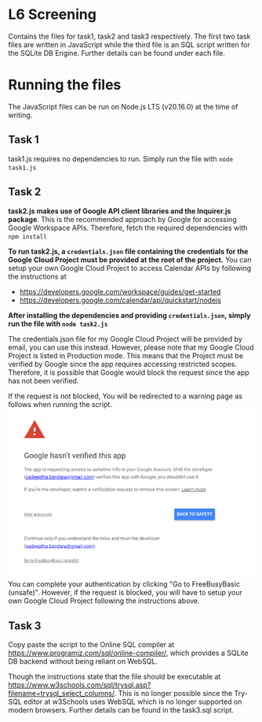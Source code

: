 # L6 Screening

Contains the files for task1, task2 and task3 respectively. The first two task files are written in JavaScript while the third file is an SQL script written for the SQLite DB Engine. Further details can be found under each file.

# Running the files

The JavaScript files can be run on Node.js LTS (v20.16.0) at the time of writing.

## Task 1

task1.js requires no dependencies to run.
Simply run the file with `node task1.js`

## Task 2

**task2.js makes use of Google API client libraries and the Inquirer.js package**. This is the recommended approach by Google for accessing Google Workspace APIs. Therefore, fetch the required dependencies with `npm install`

**To run task2.js, a `credentials.json` file containing the credentials for the Google Cloud Project must be provided at the root of the project.** You can setup your own Google Cloud Project to access Calendar APIs by following the instructions at

- https://developers.google.com/workspace/guides/get-started
- https://developers.google.com/calendar/api/quickstart/nodejs

**After installing the dependencies and providing `credentials.json`, simply run the file with `node task2.js`**

The credentials.json file for my Google Cloud Project will be provided by email, you can use this instead. However, please note that my Google Cloud Project is listed in Production mode. This means that the Project must be verified by Google since the app requires accessing restricted scopes. Therefore, it is possible that Google would block the request since the app has not been verified.

If the request is not blocked, You will be redirected to a warning page as follows when running the script.
![Auth Page](/images/auth.png "Auth warning.") You can complete your authentication by clicking "Go to FreeBusyBasic (unsafe)". However, if the request is blocked, you will have to setup your own Google Cloud Project following the instructions above. 

## Task 3

Copy paste the script to the Online SQL compiler at https://www.programiz.com/sql/online-compiler/, which provides a SQLite DB backend without being reliant on WebSQL.

Though the instructions state that the file should be executable at https://www.w3schools.com/sql/trysql.asp?filename=trysql_select_columns/. This is no longer possible since the Try-SQL editor at w3Schools uses WebSQL which is no longer supported
on modern browsers. Further details can be found in the task3.sql script.

